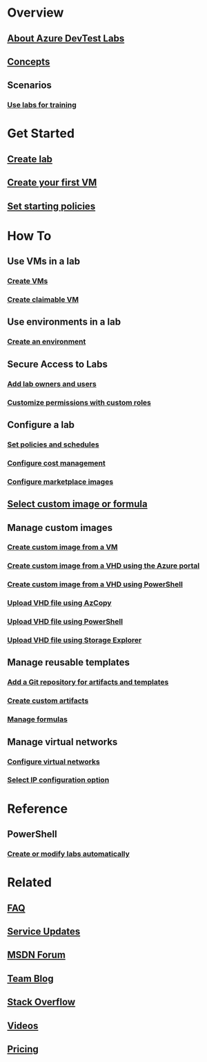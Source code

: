 # Overview
## [About Azure DevTest Labs](devtest-lab-overview.md)
## [Concepts](devtest-lab-concepts.md)
## Scenarios
### [Use labs for training](devtest-lab-training-lab.md)

# Get Started
## [Create lab](devtest-lab-create-lab.md)
## [Create your first VM](devtest-lab-create-first-vm.md)
## [Set starting policies](devtest-lab-get-started-with-lab-policies.md)

# How To
## Use VMs in a lab
### [Create VMs](devtest-lab-add-vm.md)
### [Create claimable VM](devtest-lab-add-claimable-vm.md)

## Use environments in a lab
### [Create an environment](devtest-lab-create-environment-from-arm.md)

## Secure Access to Labs
### [Add lab owners and users](devtest-lab-add-devtest-user.md)
### [Customize permissions with custom roles](devtest-lab-grant-user-permissions-to-specific-lab-policies.md)

## Configure a lab
### [Set policies and schedules ](devtest-lab-set-lab-policy.md)
### [Configure cost management](devtest-lab-configure-cost-management.md)
### [Configure marketplace images](devtest-lab-configure-marketplace-images.md)

## [Select custom image or formula](devtest-lab-comparing-vm-base-image-types.md)

## Manage custom images
### [Create custom image from a VM](devtest-lab-create-custom-image-from-vm-using-portal.md)
### [Create custom image from a VHD using the Azure portal](devtest-lab-create-template.md)
### [Create custom image from a VHD using PowerShell](devtest-lab-create-custom-image-from-vhd-using-powershell.md)
### [Upload VHD file using AzCopy](devtest-lab-upload-vhd-using-azcopy.md)
### [Upload VHD file using PowerShell](devtest-lab-upload-vhd-using-powershell.md)
### [Upload VHD file using Storage Explorer](devtest-lab-upload-vhd-using-storage-explorer.md)

## Manage reusable templates
### [Add a Git repository for artifacts and templates](devtest-lab-add-artifact-repo.md)
### [Create custom artifacts](devtest-lab-artifact-author.md)
### [Manage formulas](devtest-lab-manage-formulas.md)

## Manage virtual networks
### [Configure virtual networks](devtest-lab-configure-vnet.md)
### [Select IP configuration option](devtest-lab-shared-ip.md)

# Reference
## PowerShell
### [Create or modify labs automatically](devtest-lab-use-arm-and-powershell-for-lab-resources.md)

# Related
## [FAQ](devtest-lab-faq.md)
## [Service Updates](https://azure.microsoft.com/updates/?product=devtest-lab)
## [MSDN Forum](https://social.msdn.microsoft.com/Forums/en-US/home?forum=AzureDevTestLabs)
## [Team Blog](https://blogs.msdn.microsoft.com/devtestlab/)
## [Stack Overflow](http://stackoverflow.com/questions/tagged/azure-devtest-labs)
## [Videos](https://azure.microsoft.com/documentation/videos/index/?services=devtest-lab)
## [Pricing](https://azure.microsoft.com/pricing/details/devtest-lab/)
